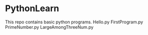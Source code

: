 # PythonLearn
This repo contains basic python programs.
Hello.py
FirstProgram.py
PrimeNumber.py
LargeAmongThreeNum.py
